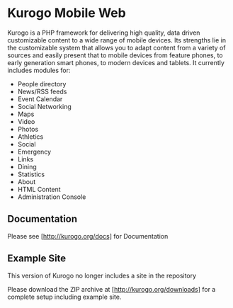 # Kurogo Mobile Web

Kurogo is a PHP framework for delivering high quality, data driven customizable content to a wide
range of mobile devices. Its strengths lie in the customizable system that allows you to adapt
content from a variety of sources and easily present that to mobile devices from feature phones,
to early generation smart phones, to modern devices and tablets. It currently includes modules for:

* People directory
* News/RSS feeds
* Event Calendar
* Social Networking
* Maps
* Video
* Photos
* Athletics
* Social
* Emergency
* Links
* Dining
* Statistics
* About
* HTML Content
* Administration Console

## Documentation

Please see [http://kurogo.org/docs] for Documentation

## Example Site

This version of Kurogo no longer includes a site in the repository

Please download the ZIP archive at [http://kurogo.org/downloads] for a complete setup including example site. 


